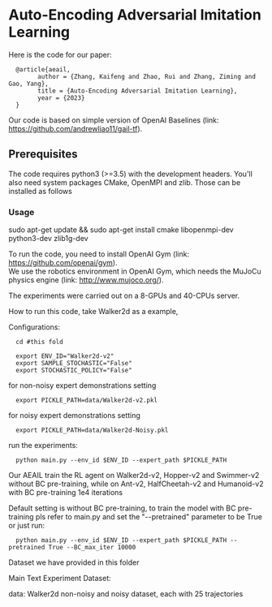 # Auto-Encoding Adversarial Imitation Learning

Here is the code for our paper:

      @article{aeail,
            author = {Zhang, Kaifeng and Zhao, Rui and Zhang, Ziming and Gao, Yang},
            title = {Auto-Encoding Adversarial Imitation Learning},
            year = {2023}
      }

Our code is based on simple version of OpenAI Baselines (link: https://github.com/andrewliao11/gail-tf).   

## Prerequisites  

The code requires python3 (>=3.5) with the development headers. You'll also need system packages CMake, OpenMPI and zlib. Those can be installed as follows  

### Usage  
    

sudo apt-get update && sudo apt-get install cmake libopenmpi-dev python3-dev zlib1g-dev


To run the code, you need to install OpenAI Gym (link: https://github.com/openai/gym).  
We use the robotics environment in OpenAI Gym, which needs the MuJoCu physics engine (link: http://www.mujoco.org/).   

The experiments were carried out on a 8-GPUs and 40-CPUs server.  


How to run this code, take Walker2d as a example,

Configurations:

      cd #this fold

      export ENV_ID="Walker2d-v2"
      export SAMPLE_STOCHASTIC="False"           
      export STOCHASTIC_POLICY="False" 

for non-noisy expert demonstrations setting
      
      export PICKLE_PATH=data/Walker2d-v2.pkl

for noisy expert demonstrations setting

      export PICKLE_PATH=data/Walker2d-Noisy.pkl



run the experiments:

      python main.py --env_id $ENV_ID --expert_path $PICKLE_PATH


Our AEAIL train the RL agent on Walker2d-v2, Hopper-v2 and Swimmer-v2 without BC pre-training, while on Ant-v2, HalfCheetah-v2 and Humanoid-v2 with BC pre-training 1e4 iterations

Default setting is without BC pre-training, to train the model with BC pre-training pls refer to main.py and set the "--pretrained" parameter to be True or just run:


      python main.py --env_id $ENV_ID --expert_path $PICKLE_PATH --pretrained True --BC_max_iter 10000


Dataset we have provided in this folder

Main Text Experiment Dataset:

data: Walker2d non-noisy and noisy dataset, each with 25 trajectories




